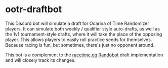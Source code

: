 # ootr-draftbot

This Discord bot will simulate a draft for Ocarina of Time Randomizer players. It can simulate both weekly / qualifier
style auto-drafts, as well as the 1v1 tournament-style drafts, where it will take the place of the opposing player.
This allows players to easily roll practice seeds for themselves. Because racing is fun, but sometimes, there's just no
opponent around.

This bot is a complement to the [racetime.gg Randobot](https://github.com/deains/ootr-randobot) draft implementation
and will closely track its changes.